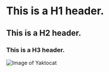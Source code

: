 # This is a H1 header.
## This is a H2 header.
### This is a H3 header.

![Image of Yaktocat](https://octodex.github.com/images/yaktocat.png)
